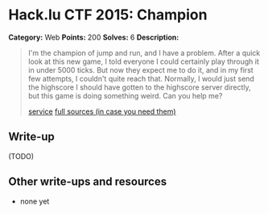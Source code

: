 # Hack.lu CTF 2015: Champion

**Category:** Web
**Points:** 200
**Solves:** 6
**Description:**

> I'm the champion of jump and run, and I have a problem.
> After a quick look at this new game, I told everyone I could certainly play through it in under 5000 ticks. But now they expect me to do it, and in my first few attempts, I couldn't quite reach that. Normally, I would just send the highscore I should have gotten to the highscore server directly, but this game is doing something weird. Can you help me?
> 
> [service](https://school.fluxfingers.net:1504/)
> [full sources (in case you need them)](champion_public_dece0af07079b98edb08876422e1e7c6.tar.gz)


## Write-up

(TODO)

## Other write-ups and resources

* none yet
